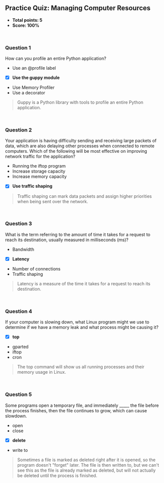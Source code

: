 ## Practice Quiz: Managing Computer Resources
* **Total points: 5**
* **Score: 100%**

<br>

### Question 1

How can you profile an entire Python application?

* Use an @profile label
* [x] **Use the guppy module**
* Use Memory Profiler
* Use a decorator

> Guppy is a Python library with tools to profile an entire Python application.

<br>

### Question 2

Your application is having difficulty sending and receiving large packets of data, which are also delaying other processes when connected to remote computers. Which of the following will be most effective on improving network traffic for the application?

* Running the iftop program
* Increase storage capacity
* Increase memory capacity
* [x] **Use traffic shaping**

> Traffic shaping can mark data packets and assign higher priorities when being sent over the network.

<br>

### Question 3

What is the term referring to the amount of time it takes for a request to reach its destination, usually measured in milliseconds (ms)?

* Bandwidth
* [x] **Latency**
* Number of connections
* Traffic shaping

> Latency is a measure of the time it takes for a request to reach its destination.

<br>

### Question 4

If your computer is slowing down, what Linux program might we use to determine if we have a memory leak and what process might be causing it?

* [x] **top**
* gparted
* iftop
* cron

> The top command will show us all running processes and their memory usage in Linux.

<br>

### Question 5

Some programs open a temporary file, and immediately _____ the file before the process finishes, then the file continues to grow, which can cause slowdown.

* open
* close
* [x] **delete**
* write to

> Sometimes a file is marked as deleted right after it is opened, so the program doesn't "forget" later. The file is then written to, but we can't see this as the file is already marked as deleted, but will not actually be deleted until the process is finished.
